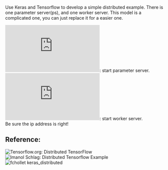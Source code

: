 Use Keras and Tensorflow to develop a simple distributed example.
There is one parameter server(ps), and one worker server.
This model is a complicated one, you can just replace it for a easier one.

![ps.py](https://github.com/THUfl12/Tensorflow/blob/master/Keras/Simple_Distributed_Test/ps.py): start parameter server. <br>
![worker.py](https://github.com/THUfl12/Tensorflow/blob/master/Keras/Simple_Distributed_Test/worker.py): start worker server. <br>
Be sure the ip address is right!

Reference:
------------------------------------------------
![Tensorflow.org: Distributed TensorFlow](https://www.tensorflow.org/deploy/distributed) <br>
![Imanol Schlag: Distributed Tensorflow Example ](http://ischlag.github.io/2016/06/12/async-distributed-tensorflow/) <br>
![fchollet keras_distributed](https://gist.github.com/fchollet/2c9b029f505d94e6b8cd7f8a5e244a4e)

